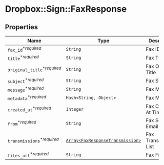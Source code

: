 # Dropbox::Sign::FaxResponse



## Properties

| Name | Type | Description | Notes |
| ---- | ---- | ----------- | ----- |
| `fax_id`<sup>*_required_</sup> | ```String``` |  Fax ID  |  |
| `title`<sup>*_required_</sup> | ```String``` |  Fax Title  |  |
| `original_title`<sup>*_required_</sup> | ```String``` |  Fax Original Title  |  |
| `subject`<sup>*_required_</sup> | ```String``` |  Fax Subject  |  |
| `message`<sup>*_required_</sup> | ```String``` |  Fax Message  |  |
| `metadata`<sup>*_required_</sup> | ```Hash<String, Object>``` |  Fax Metadata  |  |
| `created_at`<sup>*_required_</sup> | ```Integer``` |  Fax Created At Timestamp  |  |
| `from`<sup>*_required_</sup> | ```String``` |  Fax Sender Email  |  |
| `transmissions`<sup>*_required_</sup> | [```Array<FaxResponseTransmission>```](FaxResponseTransmission.md) |  Fax Transmissions List  |  |
| `files_url`<sup>*_required_</sup> | ```String``` |  Fax Files URL  |  |

